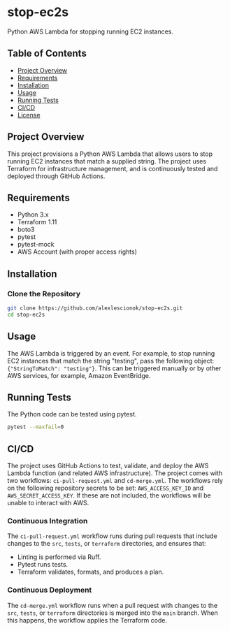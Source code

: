 # stop-ec2s
Python AWS Lambda for stopping running EC2 instances.

## Table of Contents

- [Project Overview](#project-overview)
- [Requirements](#requirements)
- [Installation](#installation)
- [Usage](#usage)
- [Running Tests](#running-tests)
- [CI/CD](#cicd)
- [License](#license)

## Project Overview
This project provisions a Python AWS Lambda that allows users to stop running EC2 instances that match a supplied string. The project uses Terraform for infrastructure management, and is continuously tested and deployed through GitHub Actions.

## Requirements
- Python 3.x
- Terraform 1.11
- boto3
- pytest
- pytest-mock
- AWS Account (with proper access rights)

## Installation
### Clone the Repository
```bash
git clone https://github.com/alexlescionok/stop-ec2s.git
cd stop-ec2s
```

## Usage
The AWS Lambda is triggered by an event. For example, to stop running EC2 instances that match the string "testing", pass the following object: `{"StringToMatch": "testing"}`. This can be triggered manually or by other AWS services, for example, Amazon EventBridge.

## Running Tests
The Python code can be tested using pytest.
```bash
pytest --maxfail=0
```

## CI/CD
The project uses GitHub Actions to test, validate, and deploy the AWS Lambda function (and related AWS infrastructure). The project comes with two workflows: `ci-pull-request.yml` and `cd-merge.yml`. The workflows rely on the following repository secrets to be set: `AWS_ACCESS_KEY_ID` and `AWS_SECRET_ACCESS_KEY`. If these are not included, the workflows will be unable to interact with AWS. 

### Continuous Integration
The `ci-pull-request.yml` workflow runs during pull requests that include changes to the `src`, `tests`, or `terraform` directories, and ensures that:
- Linting is performed via Ruff.
- Pytest runs tests.
- Terraform validates, formats, and produces a plan.

### Continuous Deployment
The `cd-merge.yml` workflow runs when a pull request with changes to the `src`, `tests`, or `terraform` directories is merged into the `main` branch. When this happens, the workflow applies the Terraform code.